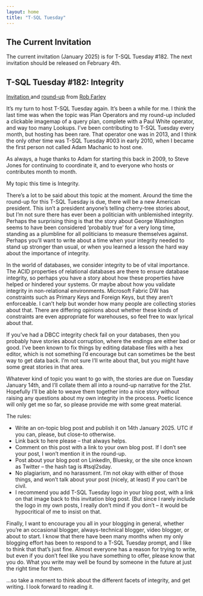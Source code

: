 ```yaml
---
layout: home
title: "T-SQL Tuesday"
---
```


## The Current Invitation

The current invitation (January 2025) is for T-SQL Tuesday #182. The next invitation should be released on February 4th.

## T-SQL Tuesday #182: Integrity 
[Invitation ](https://lobsterpot.com.au/blog/2025/01/07/t-sql-tuesday-invitation-182-integrity/) and [round-up](https://lobsterpot.com.au/blog/2025/01/16/round-up-for-t-sql-tuesday-182-integrity/) from [Rob Farley](https://lobsterpot.com.au/blog/)

It’s my turn to host T-SQL Tuesday again. It’s been a while for me. I think the last time was when the topic was Plan Operators and my round-up included a clickable imagemap of a query plan, complete with a Paul White operator, and way too many Lookups. I’ve been contributing to T-SQL Tuesday every month, but hosting has been rare. That operator one was in 2013, and I think the only other time was T-SQL Tuesday #003 in early 2010, when I became the first person not called Adam Machanic to host one.

As always, a huge thanks to Adam for starting this back in 2009, to Steve Jones for continuing to coordinate it, and to everyone who hosts or contributes month to month.

My topic this time is Integrity.

There’s a lot to be said about this topic at the moment. Around the time the round-up for this T-SQL Tuesday is due, there will be a new American president. This isn’t a president anyone’s telling cherry-tree stories about, but I’m not sure there has ever been a politician with unblemished integrity. Perhaps the surprising thing is that the story about George Washington seems to have been considered ‘probably true’ for a very long time, standing as a plumbline for all politicians to measure themselves against. Perhaps you’ll want to write about a time when your integrity needed to stand up stronger than usual, or when you learned a lesson the hard way about the importance of integrity.

In the world of databases, we consider integrity to be of vital importance. The ACID properties of relational databases are there to ensure database integrity, so perhaps you have a story about how these properties have helped or hindered your systems. Or maybe about how you validate integrity in non-relational environments. Microsoft Fabric DW has constraints such as Primary Keys and Foreign Keys, but they aren’t enforceable. I can’t help but wonder how many people are collecting stories about that. There are differing opinions about whether these kinds of constraints are even appropriate for warehouses, so feel free to wax lyrical about that.

If you’ve had a DBCC integrity check fail on your databases, then you probably have stories about corruption, where the endings are either bad or good. I’ve been known to fix things by editing database files with a hex editor, which is not something I’d encourage but can sometimes be the best way to get data back. I’m not sure I’ll write about that, but you might have some great stories in that area.

Whatever kind of topic you want to go with, the stories are due on Tuesday January 14th, and I’ll collate them all into a round-up narrative for the 21st. Hopefully I’ll be able to weave them together into a nice story without raising any questions about my own integrity in the process. Poetic licence will only get me so far, so please provide me with some great material.

The rules:

- Write an on-topic blog post and publish it on 14th January 2025. UTC if you can, please, but close-to otherwise.
- Link back to here please – that always helps.
- Comment on this post with a link to your own blog post. If I don’t see your post, I won’t mention it in the round-up.
- Post about your blog post on LinkedIn, Bluesky, or the site once known as Twitter – the hash tag is #tsql2sday.
- No plagiarism, and no harassment. I’m not okay with either of those things, and won’t talk about your post (nicely, at least) if you can’t be civil.
- I recommend you add T-SQL Tuesday logo in your blog post, with a link on that image back to this invitation blog post. (But since I rarely include the logo in my own posts, I really don’t mind if you don’t – it would be hypocritical of me to insist on that.

Finally, I want to encourage you all in your blogging in general, whether you’re an occasional blogger, always-technical blogger, video blogger, or about to start. I know that there have been many months when my only blogging effort has been to respond to a T-SQL Tuesday prompt, and I like to think that that’s just fine. Almost everyone has a reason for trying to write, but even if you don’t feel like you have something to offer, please know that you do. What you write may well be found by someone in the future at just the right time for them.

…so take a moment to think about the different facets of integrity, and get writing. I look forward to reading it.